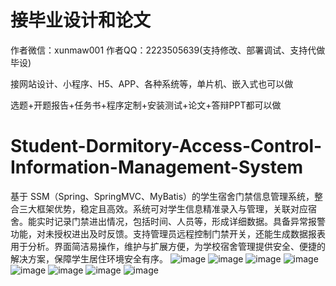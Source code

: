 # 接毕业设计和论文
作者微信：xunmaw001  作者QQ：2223505639(支持修改、部署调试、支持代做毕设)

接网站设计、小程序、H5、APP、各种系统等，单片机、嵌入式也可以做

选题+开题报告+任务书+程序定制+安装测试+论文+答辩PPT都可以做
# Student-Dormitory-Access-Control-Information-Management-System
基于 SSM（Spring、SpringMVC、MyBatis）的学生宿舍门禁信息管理系统，整合三大框架优势，稳定且高效。系统可对学生信息精准录入与管理，关联对应宿舍。能实时记录门禁进出情况，包括时间、人员等，形成详细数据。具备异常报警功能，对未授权进出及时反馈。支持管理员远程控制门禁开关，还能生成数据报表用于分析。界面简洁易操作，维护与扩展方便，为学校宿舍管理提供安全、便捷的解决方案，保障学生居住环境安全有序。 
![image](https://github.com/user-attachments/assets/d0a60ccc-75c4-454b-90d6-43cbcf817259)
![image](https://github.com/user-attachments/assets/538801e1-9c8b-4b65-9c4c-c98237eb3b22)
![image](https://github.com/user-attachments/assets/c968bbba-8da5-4ac8-b2d4-78b72d193d51)
![image](https://github.com/user-attachments/assets/fe8d26bb-64b1-4c97-9a82-f45d2d8edfbe)
![image](https://github.com/user-attachments/assets/4065dcb4-a6b3-4938-8786-2f59e0e34498)
![image](https://github.com/user-attachments/assets/24979309-8fa8-4e27-b493-d7f0efd4d9fa)
![image](https://github.com/user-attachments/assets/b5d5de60-28f4-44dc-843c-4c9bb1cadba5)
![image](https://github.com/user-attachments/assets/48bfdc0f-03ac-4d19-8917-79dfb3f36822)
